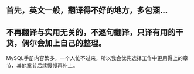 ## 首先，英文一般，翻译得不好的地方，多包涵...

## 不再翻译与实用无关的，不逐句翻译，只译有用的干货，偶尔会加上自己的整理。

MySQL手册内容繁多，一个人忙不过来，所以我会优先选择工作中更用得上的章节，其他章节后续慢慢再补上。
